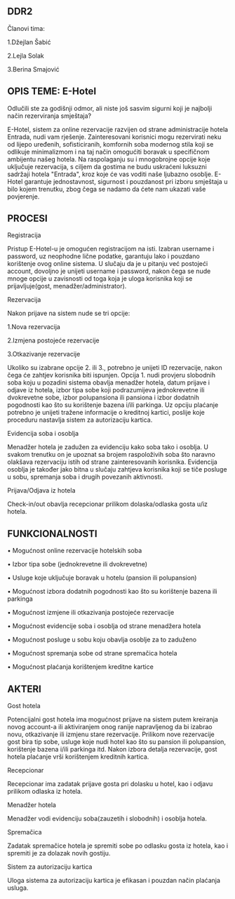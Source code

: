﻿## DDR2

Članovi tima:
 

 1.Džejlan Šabić

 2.Lejla Solak 

 3.Berina Smajović 




## OPIS TEME: E-Hotel

Odlučili ste za godišnji odmor, ali niste još sasvim sigurni koji je najbolji način rezerviranja smještaja?

E-Hotel, sistem za online rezervacije razvijen od strane administracije hotela Entrada, nudi vam rješenje.
Zainteresovani korisnici mogu rezervirati neku od lijepo uređenih, sofisticiranih, komfornih soba modernog stila koji se odlikuje minimalizmom 
i na taj način omogućiti boravak u specifičnom ambijentu našeg hotela.
Na raspolaganju su i mnogobrojne opcije koje uključuje rezervacija, s ciljem da gostima ne budu uskraćeni luksuzni sadržaji hotela "Entrada",
kroz koje će vas voditi naše ljubazno osoblje.
E-Hotel garantuje jednostavnost, sigurnost i pouzdanost pri izboru smještaja u bilo kojem trenutku, zbog čega se nadamo da ćete nam ukazati vaše povjerenje.

## PROCESI

Registracija

Pristup E-Hotel-u je omogućen registracijom na isti. Izabran username i password, uz neophodne lične podatke, garantuju lako i pouzdano korištenje ovog online sistema.
U slučaju da je u pitanju već postojeći account, dovoljno je unijeti username i password, nakon čega se nude mnoge opcije u zavisnosti od toga koja je uloga korisnika
koji se prijavljuje(gost, menadžer/administrator).

Rezervacija

Nakon prijave na sistem nude se tri opcije:

1.Nova rezervacija

2.Izmjena postojeće rezervacije

3.Otkazivanje rezervacije

Ukoliko su izabrane opcije 2. ili 3., potrebno je unijeti ID rezervacije, nakon čega će zahtjev korisnika biti ispunjen.
Opcija 1. nudi provjeru slobodnih soba koju u pozadini sistema obavlja menadžer hotela, datum prijave i odjave iz hotela, izbor tipa sobe koji podrazumijeva jednokrevetne ili dvokrevetne sobe, izbor polupansiona ili pansiona i
izbor dodatnih pogodnosti kao što su korištenje bazena i/ili parkinga. Uz opciju plaćanje potrebno je unijeti tražene informacije o kreditnoj kartici, poslije koje proceduru nastavlja sistem za autorizaciju kartica.

Evidencija soba i osoblja

Menadžer hotela je zadužen za evidenciju kako soba tako i osoblja. U svakom trenutku on je upoznat sa brojem raspoloživih soba što naravno olakšava rezervaciju istih od strane zainteresovanih korisnika.
Evidencija osoblja je također jako bitna u slučaju zahtjeva korisnika koji se tiče posluge u sobu, spremanja soba i drugih povezanih aktivnosti.

Prijava/Odjava iz hotela

Check-in/out obavlja recepcionar prilikom dolaska/odlaska gosta u/iz hotela.

## FUNKCIONALNOSTI
•	Mogućnost online rezervacije hotelskih soba

•	Izbor tipa sobe (jednokrevetne ili dvokrevetne)

•	Usluge koje uključuje boravak u hotelu (pansion ili polupansion)

•	Mogućnost izbora dodatnih pogodnosti kao što su korištenje bazena ili parkinga

•	Mogućnost izmjene ili otkazivanja postojeće rezervacije

•	Mogućnost evidencije soba i osoblja od strane menadžera hotela

•	Mogućnost posluge u sobu koju obavlja osoblje za to zaduženo

•	Mogućnost spremanja sobe od strane spremačica hotela

•	Mogućnost plaćanja korištenjem kreditne kartice


## AKTERI

Gost hotela

Potencijalni gost hotela ima mogućnost prijave na sistem putem kreiranja novog account-a ili aktiviranjem onog ranije napravljenog da bi izabrao novu, otkazivanje ili izmjenu stare rezervacije.
Prilikom nove rezervacije gost bira tip sobe, usluge koje nudi hotel kao što su pansion ili polupansion, korištenje bazena i/ili parkinga itd.
Nakon izbora detalja rezervacije, gost hotela plaćanje vrši korištenjem kreditnih kartica.

Recepcionar

Recepcionar ima zadatak prijave gosta pri dolasku u hotel, kao i odjavu prilikom odlaska iz hotela.

Menadžer hotela

Menadžer vodi evidenciju soba(zauzetih i slobodnih) i osoblja hotela. 

Spremačica

Zadatak spremačice hotela je spremiti sobe po odlasku gosta iz hotela, kao i spremiti je za dolazak novih gostiju.

Sistem za autorizaciju kartica

Uloga sistema za autorizaciju kartica je efikasan i pouzdan način plaćanja usluga.


